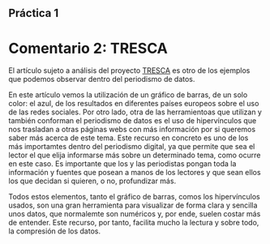 ## Práctica 1
# Comentario 2: TRESCA

El artículo sujeto a análisis del proyecto <a href="https://trescaproject.eu/2021/10/07/are-social-media-harmful-yes-say-most-europeans-but-its-complicated/">TRESCA</a> es otro de los ejemplos que podemos observar dentro del periodismo de datos.

En este artículo vemos la utilización de un gráfico de barras, de un solo color: el azul, de los resultados en diferentes países europeos sobre el uso de las redes sociales. Por otro lado, otra de las herramientoas que utilizan y también conforman el periodismo de datos es el uso de hipervínculos que nos trasladan a otras páginas webs con más información por si queremos saber más acerca de este tema. Este recurso en concreto es uno de los más importamtes dentro del periodismo digital, ya que permite que sea el lector el que elija informarse más sobre un determinado tema, como ocurre en este caso. Es importante que los y las periodistas pongan toda la información y fuentes que posean a manos de los lectores y que sean ellos los que decidan si quieren, o no, profundizar más.

Todos estos elementos, tanto el gráfico de barras, comos los hipervínculos usados, son una gran herramienta para visualizar de forma clara y sencilla unos datos, que normalemte son numéricos y, por ende, suelen costar más de entender. Este recurso, por tanto, facilita mucho la lectura y sobre todo, la compresión de los datos.
